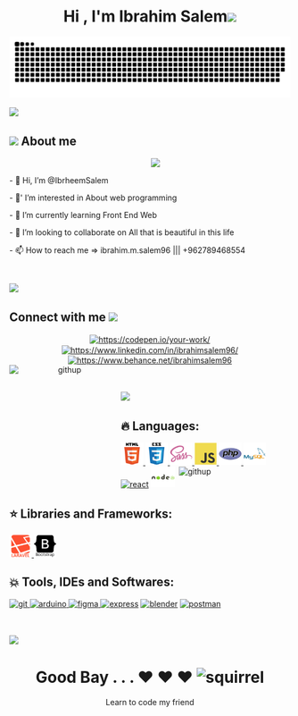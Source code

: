 <h1 align="center">Hi , I'm Ibrahim Salem<img src="https://media.giphy.com/media/hvRJCLFzcasrR4ia7z/giphy.gif" width="35"></h1>


  <p align="center">
  <img src="https://raw.githubusercontent.com/Elanza-48/Elanza-48/main/resources/img/github-contribution-grid-snake.svg" alt="snake"></center>
</p>

<a href="#"><img src="https://user-images.githubusercontent.com/73097560/115834477-dbab4500-a447-11eb-908a-139a6edaec5c.gif"></a>


<p align="center">

 ## <picture><img src = "https://github.com/7oSkaaa/7oSkaaa/blob/main/Images/about_me.gif?raw=true" width = 50px></picture> About me

<picture> <img align="right" src="https://github.com/7oSkaaa/7oSkaaa/blob/main/Images/Right_Side.gif?raw=true" width = 250px></picture>
</p>

<br>

<p>- 👋 Hi, I’m @IbrheemSalem<p>
<p>- 👀' I’m interested in About web programming<p>
<p>- 🌱 I’m currently learning Front End Web</p>
<p>- 💞️ I’m looking to collaborate on All that is beautiful in this life<p> 
<p>- 📫 How to reach me => ibrahim.m.salem96 ||| +962789468554<p> 

<br>

<a href="#"><img src="https://user-images.githubusercontent.com/73097560/115834477-dbab4500-a447-11eb-908a-139a6edaec5c.gif"></a>


<h2> Connect with me <img src='https://raw.githubusercontent.com/ShahriarShafin/ShahriarShafin/main/Assets/handshake.gif' width="100px"> </h2>       
<p align="center" ><a href="https://codepen.io/your-work/" target="blank"><img align="center" src="https://raw.githubusercontent.com/rahuldkjain/github-profile-readme-generator/master/src/images/icons/Social/codepen.svg" alt="https://codepen.io/your-work/" height="40" width="40" /></a>
<a href="www.linkedin.com/in/ibrahimsalem96" target="blank"><img align="center" padding="10" src="https://raw.githubusercontent.com/rahuldkjain/github-profile-readme-generator/master/src/images/icons/Social/linked-in-alt.svg" alt="https://www.linkedin.com/in/ibrahimsalem96/" height="40" width="40" /></a>
<a href="https://www.behance.net/ibrahimsalem96" target="blank"><img align="center" src="https://raw.githubusercontent.com/rahuldkjain/github-profile-readme-generator/master/src/images/icons/Social/behance.svg" alt="https://www.behance.net/ibrahimsalem96" height="40" width="40" /></a>
<br>
<a href="#"><img align="left" src="https://octodex.github.com/images/daftpunktocat-guy.gif" alt="githup" height="200" width="200" /></a>
</p>


<br><br>
<a href="#"><img src="https://user-images.githubusercontent.com/73097560/115834477-dbab4500-a447-11eb-908a-139a6edaec5c.gif"></a>


  ## 🔥 Languages:

<p align="left"> 
<a href="https://www.w3.org/html/" target="_blank" rel="noreferrer"> <img src="https://raw.githubusercontent.com/devicons/devicon/master/icons/html5/html5-original-wordmark.svg" alt="html5" width="40" height="40" /> </a>
<a href="https://www.w3schools.com/css/" target="_blank" rel="noreferrer"> <img src="https://raw.githubusercontent.com/devicons/devicon/master/icons/css3/css3-original-wordmark.svg"  alt="css3" width="40" height="40" /> </a>
<a href="https://sass-lang.com" target="_blank" rel="noreferrer"> <img src="https://raw.githubusercontent.com/devicons/devicon/master/icons/sass/sass-original.svg" alt="sass" width="40" height="40" /> </a>
<a href="https://developer.mozilla.org/en-US/docs/Web/JavaScript" target="_blank" rel="noreferrer"> <img src="https://raw.githubusercontent.com/devicons/devicon/master/icons/javascript/javascript-original.svg" alt="javascript" width="40" height="40" /> </a>
<a href="https://www.php.net" target="_blank" rel="noreferrer"> <img src="https://raw.githubusercontent.com/devicons/devicon/master/icons/php/php-original.svg" alt="php" width="40" height="40" /> </a>      
<a href="https://www.mysql.com/" target="_blank" rel="noreferrer"> <img src="https://raw.githubusercontent.com/devicons/devicon/master/icons/mysql/mysql-original-wordmark.svg" alt="mysql" width="40" height="40" /> </a>
  <a href="#"><img align="right" src="https://octodex.github.com/images/daftpunktocat-thomas.gif"alt="githup" height="200" width="200" /></a>
<a href="https://react.dev/"> <img src="https://reactnative.dev/img/header_logo.svg" alt="react" width="43" height="37" /></a>
<a href="https://nodejs.org/en"> <img src="https://raw.githubusercontent.com/devicons/devicon/master/icons/nodejs/nodejs-original-wordmark.svg" alt="react" width="43" height="37" /></a>
 

</p>


   
  ## ⭐️ Libraries and Frameworks:

<p align="left"> 
</a> <a href="https://laravel.com/" target="_blank" rel="noreferrer"> <img src="https://raw.githubusercontent.com/devicons/devicon/master/icons/laravel/laravel-plain-wordmark.svg" alt="laravel" width="40" height="40" /> </a>
<a href="https://getbootstrap.com" target="_blank" rel="noreferrer"> <img src="https://raw.githubusercontent.com/devicons/devicon/master/icons/bootstrap/bootstrap-plain-wordmark.svg" alt="bootstrap" width="40" height="40" /> </a>
      
</p>

   ##  💥  Tools, IDEs and Softwares:

<p align="left"> 
<a href="https://git-scm.com/" target="_blank" rel="noreferrer"> <img src="https://www.vectorlogo.zone/logos/git-scm/git-scm-icon.svg" alt="git" width="40" height="40" /> </a>
<a href="https://www.arduino.cc/" target="_blank" rel="noreferrer"> <img src="https://cdn.worldvectorlogo.com/logos/arduino-1.svg" alt="arduino" width="40" height="40" /> </a>
<a href="https://www.figma.com/" target="_blank" rel="noreferrer"> <img src="https://www.vectorlogo.zone/logos/figma/figma-icon.svg" alt="figma" width="40" height="40" /> </a>
<a href="https://www.mathworks.com/products/matlab.html"> <img src="https://img.stackshare.io/service/1214/h5g3etjnacmazg8oq17z.jpeg" alt="express" width="43" height="37" /></a>
<a href="https://www.blender.org/"> <img src="https://upload.wikimedia.org/wikipedia/commons/thumb/0/0c/Blender_logo_no_text.svg/587px-Blender_logo_no_text.svg.png" alt="blender" width="43" height="37" /></a>
<a href="https://www.postman.com/"> <img src="https://www.vectorlogo.zone/logos/getpostman/getpostman-icon.svg" alt="postman" width="43" height="37" /></a>

 
</p>
<br><br>
<a href="https://www.youtube.com/watch?v=dQw4w9WgXcQ"><img src="https://user-images.githubusercontent.com/73097560/115834477-dbab4500-a447-11eb-908a-139a6edaec5c.gif"></a>

<h1 align="center">Good Bay . . . ❤️ ❤️ ❤️
<img src="https://themusictherapycenter.files.wordpress.com/2019/09/o1qp7h0.gif?w=300&h=219&zoom=2" alt="squirrel" height="200"/> 
</h1>
<p align="center">Learn to code my friend</p>
